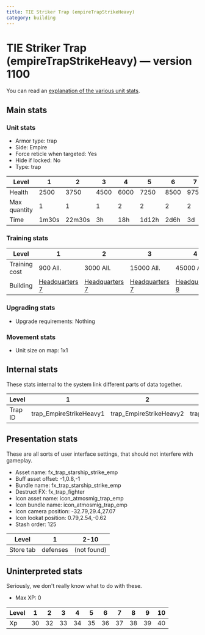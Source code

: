```yaml
---
title: TIE Striker Trap (empireTrapStrikeHeavy)
category: building
---
```


# TIE Striker Trap (empireTrapStrikeHeavy) — version 1100

You can read an [explanation  of the various unit stats](unitexplained.md).

## Main stats

### Unit stats

  * Armor type: trap
  * Side: Empire
  * Force reticle when targeted: Yes
  * Hide if locked: No
  * Type: trap

|Level       |1    |2     |3   |4   |5    |6   |7   |8    |9    |10   |
|------------|-----|------|----|----|-----|----|----|-----|-----|-----|
|Health      |2500 |3750  |4500|6000|7250 |8500|9750|11000|12250|13500|
|Max quantity|1    |1     |1   |2   |2    |2   |2   |2    |2    |2    |
|Time        |1m30s|22m30s|3h  |18h |1d12h|2d6h|3d  |4d12h|1w2d |2w1d |


### Training stats

|Level        |1                              |2                              |3                              |4                              |5                              |6                              |7                              |8                              |9                               |10                              |
|-------------|-------------------------------|-------------------------------|-------------------------------|-------------------------------|-------------------------------|-------------------------------|-------------------------------|-------------------------------|--------------------------------|--------------------------------|
|Training cost|900 All.                       |3000 All.                      |15000 All.                     |45000 All.                     |90000 All.                     |240000 All.                    |525000 All.                    |750000 All.                    |1200000 All.                    |2250000 All.                    |
|Building     |[Headquarters 7](empireHQ.html)|[Headquarters 7](empireHQ.html)|[Headquarters 7](empireHQ.html)|[Headquarters 8](empireHQ.html)|[Headquarters 8](empireHQ.html)|[Headquarters 8](empireHQ.html)|[Headquarters 9](empireHQ.html)|[Headquarters 9](empireHQ.html)|[Headquarters 10](empireHQ.html)|[Headquarters 10](empireHQ.html)|


### Upgrading stats

  * Upgrade requirements: Nothing

### Movement stats

  * Unit size on map: 1x1

## Internal stats

These stats internal to the system link different parts of data together.

|Level  |1                      |2                      |3                      |4                      |5                      |6                      |7                      |8                      |9                      |10                      |
|-------|-----------------------|-----------------------|-----------------------|-----------------------|-----------------------|-----------------------|-----------------------|-----------------------|-----------------------|------------------------|
|Trap ID|trap_EmpireStrikeHeavy1|trap_EmpireStrikeHeavy2|trap_EmpireStrikeHeavy3|trap_EmpireStrikeHeavy4|trap_EmpireStrikeHeavy5|trap_EmpireStrikeHeavy6|trap_EmpireStrikeHeavy7|trap_EmpireStrikeHeavy8|trap_EmpireStrikeHeavy9|trap_EmpireStrikeHeavy10|


## Presentation stats

These are all sorts of user interface settings, that should not interfere with gameplay.

  * Asset name: fx_trap_starship_strike_emp
  * Buff asset offset: -1,0.8,-1
  * Bundle name: fx_trap_starship_strike_emp
  * Destruct FX: fx_trap_fighter
  * Icon asset name: icon_atmosmig_trap_emp
  * Icon bundle name: icon_atmosmig_trap_emp
  * Icon camera position: -32.79,29.4,27.07
  * Icon lookat position: 0.79,2.54,-0.62
  * Stash order: 125

|Level    |1       |2-10       |
|---------|--------|-----------|
|Store tab|defenses|(not found)|


## Uninterpreted stats

Seriously, we don't really know what to do with these.

  * Max XP: 0

|Level|1 |2 |3 |4 |5 |6 |7 |8 |9 |10|
|-----|--|--|--|--|--|--|--|--|--|--|
|Xp   |30|32|33|34|35|36|37|38|39|40|



